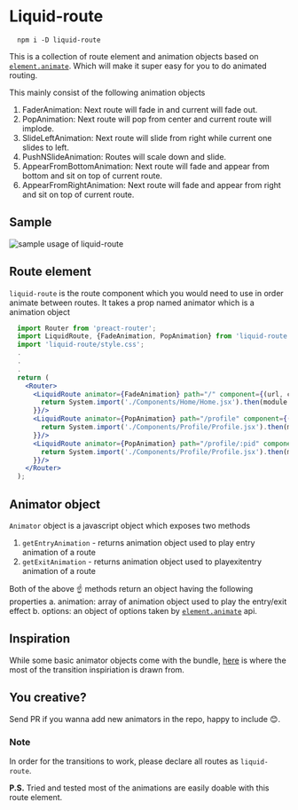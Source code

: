 # Liquid-route
```
  npm i -D liquid-route
```
This is a collection of route element and animation objects based on [`element.animate`](https://developer.mozilla.org/en-US/docs/Web/API/Element/animate). Which will make it super easy for you to do animated routing.

This mainly consist of the following animation objects

1. FaderAnimation: Next route will fade in and current will fade out.
2. PopAnimation: Next route will pop from center and current route will implode.
3. SlideLeftAnimation: Next route will slide from right while current one slides to left.
4. PushNSlideAnimation: Routes will scale down and slide.
5. AppearFromBottomAnimation: Next route will fade and appear from bottom and sit on top of current route.
6. AppearFromRightAnimation: Next route will fade and appear from right and sit on top of current route.

## Sample
![sample usage of liquid-route](https://im.ezgif.com/tmp/ezgif-1-43b21b18f3.gif)

## Route element
`liquid-route` is the route component which you would need to use in order animate between routes. It takes a prop named animator which is a animation object

```jsx
  import Router from 'preact-router';
  import LiquidRoute, {FadeAnimation, PopAnimation} from 'liquid-route';
  import 'liquid-route/style.css';
  .
  .
  .
  return (
    <Router>
      <LiquidRoute animator={FadeAnimation} path="/" component={(url, cb)=>{
        return System.import('./Components/Home/Home.jsx').then(module => module.default);
      }}/>
      <LiquidRoute animator={PopAnimation} path="/profile" component={(url, cb)=>{
        return System.import('./Components/Profile/Profile.jsx').then(module => module.default);
      }}/>
      <LiquidRoute animator={PopAnimation} path="/profile/:pid" component={(url, cb)=>{
        return System.import('./Components/Profile/Profile.jsx').then(module => module.default);
      }}/>
    </Router>
  );
```

## Animator object
`Animator` object is a javascript object which exposes two methods
1. `getEntryAnimation` - returns animation object used to play entry animation of a route
2. `getExitAnimation` - returns animation object used to playexitentry animation of a route

Both of the above ☝ methods return an object having the following properties
a. animation: array of animation object used to play the entry/exit effect
b. options: an object of options taken by [`element.animate`](https://developer.mozilla.org/en-US/docs/Web/API/Element/animate) api.

## Inspiration
While some basic animator objects come with the bundle, [here](https://tympanus.net/Development/PageTransitions/) is where the most of the transition inspiriation is drawn from.

## You creative?
Send PR if you wanna add new animators in the repo, happy to include 😊.

### Note
In order for the transitions to work, please declare all routes as `liquid-route`.


**P.S.** Tried and tested most of the animations are easily doable with this route element.
